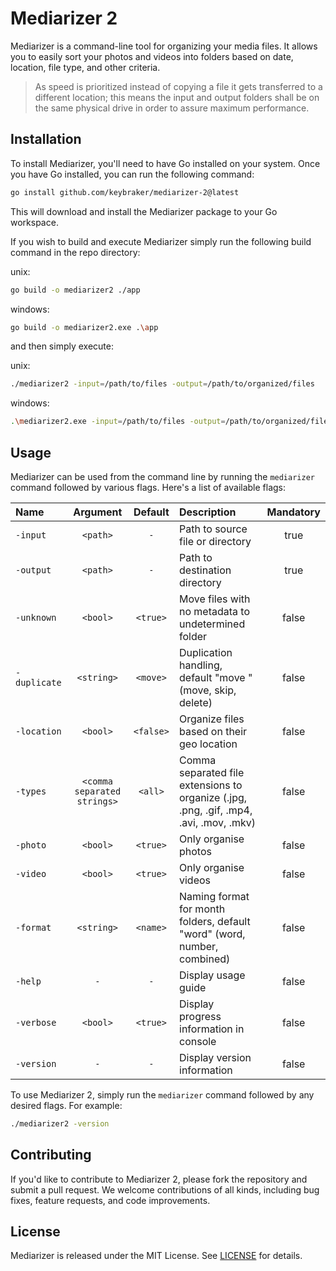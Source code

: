 # Mediarizer 2

Mediarizer is a command-line tool for organizing your media files.
It allows you to easily sort your photos and videos into folders based on date, location, file type, and other criteria.

> As speed is prioritized instead of copying a file it gets transferred to a different location; this means the input and output folders shall be on the same physical drive in order to assure maximum performance.

## Installation

To install Mediarizer, you'll need to have Go installed on your system.
Once you have Go installed, you can run the following command:

```bash
go install github.com/keybraker/mediarizer-2@latest
```

This will download and install the Mediarizer package to your Go workspace.

If you wish to build and execute Mediarizer simply run the following build command in the repo directory:

unix:

```bash
go build -o mediarizer2 ./app
```

windows:

```bash
go build -o mediarizer2.exe .\app
```

and then simply execute:

unix:

```bash
./mediarizer2 -input=/path/to/files -output=/path/to/organized/files
```

windows:

```bash
.\mediarizer2.exe -input=/path/to/files -output=/path/to/organized/files
```

## Usage

Mediarizer can be used from the command line by running the `mediarizer` command followed by various flags. Here's a list of available flags:

| Name         |          Argument           |  Default  | Description                                                                            | Mandatory |
| :----------- | :-------------------------: | :-------: | :------------------------------------------------------------------------------------- | :-------: |
| `-input`     |          `<path>`           |    `-`    | Path to source file or directory                                                       |   true    |
| `-output`    |          `<path>`           |    `-`    | Path to destination directory                                                          |   true    |
| `-unknown`   |          `<bool>`           | `<true>`  | Move files with no metadata to undetermined folder                                     |   false   |
| `-duplicate` |         `<string>`          | `<move>`  | Duplication handling, default "move " (move, skip, delete)                              |   false   |
| `-location`  |          `<bool>`           | `<false>` | Organize files based on their geo location                                             |   false   |
| `-types`     | `<comma separated strings>` |  `<all>`  | Comma separated file extensions to organize (.jpg, .png, .gif, .mp4, .avi, .mov, .mkv) |   false   |
| `-photo`     |          `<bool>`           | `<true>`  | Only organise photos                                                                   |   false   |
| `-video`     |          `<bool>`           | `<true>`  | Only organise videos                                                                   |   false   |
| `-format`    |         `<string>`          | `<name>`  | Naming format for month folders, default "word" (word, number, combined)               |   false   |
| `-help`      |             `-`             |    `-`    | Display usage guide                                                                    |   false   |
| `-verbose`   |          `<bool>`           | `<true>`  | Display progress information in console                                                |   false   |
| `-version`   |             `-`             |    `-`    | Display version information                                                            |   false   |

To use Mediarizer 2, simply run the `mediarizer` command followed by any desired flags. For example:

```bash
./mediarizer2 -version
```

## Contributing

If you'd like to contribute to Mediarizer 2, please fork the repository and submit a pull request. We welcome contributions of all kinds, including bug fixes, feature requests, and code improvements.

## License

Mediarizer is released under the MIT License. See [LICENSE](https://github.com/mediarizer/docs/LICENSE) for details.
